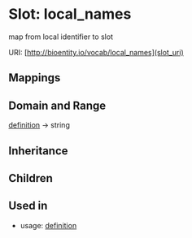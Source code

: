 # Slot: local_names


map from local identifier to slot

URI: [http://bioentity.io/vocab/local_names](slot_uri)
## Mappings

## Domain and Range

[definition](Definition.md) -> string
## Inheritance

## Children

## Used in

 *  usage: [definition](Definition.md)
